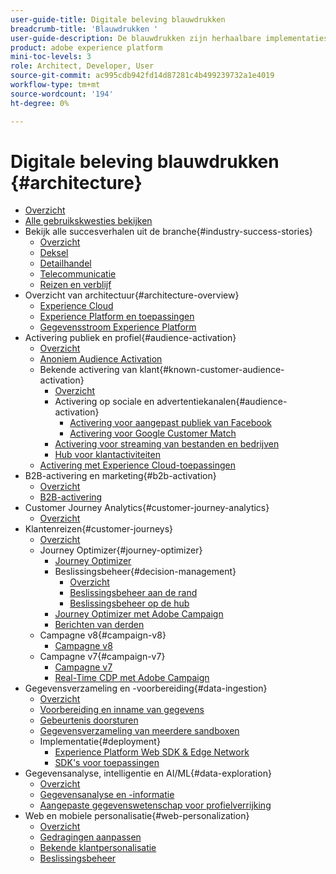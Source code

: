 ```yaml
---
user-guide-title: Digitale beleving blauwdrukken
breadcrumb-title: 'Blauwdrukken '
user-guide-description: De blauwdrukken zijn herhaalbare implementaties om gevestigde bedrijfsproblemen aan te pakken en architectuurdiagrammen, technische overwegingen, en relevante documentatiekoppelingen te bevatten.
product: adobe experience platform
mini-toc-levels: 3
role: Architect, Developer, User
source-git-commit: ac995cdb942fd14d87281c4b499239732a1e4019
workflow-type: tm+mt
source-wordcount: '194'
ht-degree: 0%

---
```



# Digitale beleving blauwdrukken {#architecture}

+ [Overzicht](/help/blueprints/overview.md)
+ [Alle gebruikskwesties bekijken](/help/blueprints/use-cases.md)
+ Bekijk alle succesverhalen uit de branche{#industry-success-stories}
   + [Overzicht](/help/blueprints/industry-success-stories/overview.md)
   + [Deksel](/help/blueprints/industry-success-stories/apparel.md)
   + [Detailhandel](/help/blueprints/industry-success-stories/retail.md)
   + [Telecommunicatie](/help/blueprints/industry-success-stories/telecommunications.md)
   + [Reizen en verblijf](/help/blueprints/industry-success-stories/travel-hospitality.md)
+ Overzicht van architectuur{#architecture-overview}
   + [Experience Cloud](/help/blueprints/experience-platform/experience-cloud.md)
   + [Experience Platform en toepassingen](/help/blueprints/experience-platform/platform-applications.md)
   + [Gegevensstroom Experience Platform](/help/blueprints/experience-platform/platform-data-flow.md)
+ Activering publiek en profiel{#audience-activation}
   + [Overzicht](/help/blueprints/audience-activation/overview.md)
   + [Anoniem Audience Activation](/help/blueprints/audience-activation/anonymous.md)
   + Bekende activering van klant{#known-customer-audience-activation}
      + [Overzicht](/help/blueprints/audience-activation/known.md)
      + Activering op sociale en advertentiekanalen{#audience-activation}
         + [Activering voor aangepast publiek van Facebook](/help/blueprints/audience-activation/destinations/facebook.md)
         + [Activering voor Google Customer Match](/help/blueprints/audience-activation/destinations/gcm.md)
      + [Activering voor streaming van bestanden en bedrijven](/help/blueprints/audience-activation/enterprise-destinations.md)
      + [Hub voor klantactiviteiten](/help/blueprints/audience-activation/customer-activity.md)
   + [Activering met Experience Cloud-toepassingen](/help/blueprints/audience-activation/platform-and-applications.md)
+ B2B-activering en marketing{#b2b-activation}
   + [Overzicht](/help/blueprints/b2b/overview.md)
   + [B2B-activering](/help/blueprints/b2b/b2bactivation.md)
+ Customer Journey Analytics{#customer-journey-analytics}
   + [Overzicht](/help/blueprints/customer-journey-analytics/overview.md)
+ Klantenreizen{#customer-journeys}
   + [Overzicht](/help/blueprints/customer-journeys/overview.md)
   + Journey Optimizer{#journey-optimizer}
      + [Journey Optimizer](/help/blueprints/customer-journeys/journey-optimizer.md)
      + Beslissingsbeheer{#decision-management}
         + [Overzicht](/help/blueprints/customer-journeys/decision_management/decision-management-overview.md)
         + [Beslissingsbeheer aan de rand](/help/blueprints/customer-journeys/decision_management/decision-management-edge.md)
         + [Beslissingsbeheer op de hub](/help/blueprints/customer-journeys/decision_management/decision-management-hub.md)
      + [Journey Optimizer met Adobe Campaign](/help/blueprints/customer-journeys/ajo-and-campaign.md)
      + [Berichten van derden](/help/blueprints/customer-journeys/3rd-party-messaging.md)
   + Campagne v8{#campaign-v8}
      + [Campagne v8](/help/blueprints/customer-journeys/campaign-v8.md)
   + Campagne v7{#campaign-v7}
      + [Campagne v7](/help/blueprints/customer-journeys/campaign-v7.md)
      + [Real-Time CDP met Adobe Campaign](/help/blueprints/customer-journeys/rtcdp-and-campaign.md)
+ Gegevensverzameling en -voorbereiding{#data-ingestion}
   + [Overzicht](/help/blueprints/data-ingestion/overview.md)
   + [Voorbereiding en inname van gegevens](/help/blueprints/data-ingestion/ingestion.md)
   + [Gebeurtenis doorsturen](/help/blueprints/data-ingestion/server-side-collection.md)
   + [Gegevensverzameling van meerdere sandboxen](/help/blueprints/data-ingestion/multi-sandbox-data-collection.md)
   + Implementatie{#deployment}
      + [Experience Platform Web SDK &amp; Edge Network](/help/blueprints/data-ingestion/websdk.md)
      + [SDK&#39;s voor toepassingen](/help/blueprints/data-ingestion/appsdk.md)
+ Gegevensanalyse, intelligentie en AI/ML{#data-exploration}
   + [Overzicht](/help/blueprints/data-insights/overview.md)
   + [Gegevensanalyse en -informatie](/help/blueprints/data-insights/analysis.md)
   + [Aangepaste gegevenswetenschap voor profielverrijking](/help/blueprints/data-insights/data-science.md)
+ Web en mobiele personalisatie{#web-personalization}
   + [Overzicht](/help/blueprints/web-personalization/overview.md)
   + [Gedragingen aanpassen](/help/blueprints/web-personalization/behavioral.md)
   + [Bekende klantpersonalisatie](/help/blueprints/web-personalization/known-personalization.md)
   + [Beslissingsbeheer](/help/blueprints/web-personalization/decision-management-edge.md)